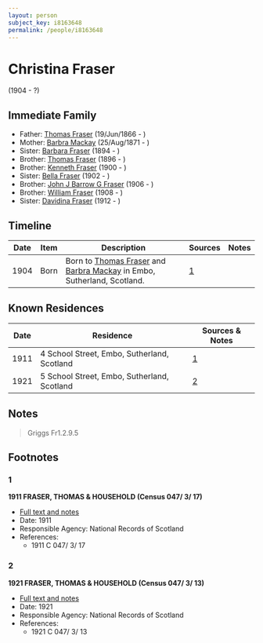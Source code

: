```yaml
---
layout: person
subject_key: i8163648
permalink: /people/i8163648
---
```


# Christina Fraser
(1904 - ?)

## Immediate Family

* Father: [Thomas Fraser](./@28777404@-thomas-fraser-b1866-6-19-d.md) (19/Jun/1866 - )
* Mother: [Barbra Mackay](./@60643714@-barbra-mackay-b1871-8-25-d.md) (25/Aug/1871 - )
* Sister: [Barbara Fraser](./@26057486@-barbara-fraser-b1894-d.md) (1894 - )
* Brother: [Thomas Fraser](./@41158088@-thomas-fraser-b1896-d.md) (1896 - )
* Brother: [Kenneth Fraser](./@73587538@-kenneth-fraser-b1900-d.md) (1900 - )
* Sister: [Bella Fraser](./@25936309@-bella-fraser-b1902-d.md) (1902 - )
* Brother: [John J Barrow G Fraser](./@43044884@-john-j-barrow-g-fraser-b1906-d.md) (1906 - )
* Brother: [William Fraser](./@94771760@-william-fraser-b1908-d.md) (1908 - )
* Sister: [Davidina Fraser](./@27014400@-davidina-fraser-b1912-d.md) (1912 - )

## Timeline

Date | Item | Description | Sources | Notes
---|---|---|---|---
1904 | Born | Born to [Thomas Fraser](./@28777404@-thomas-fraser-b1866-6-19-d.md) and [Barbra Mackay](./@60643714@-barbra-mackay-b1871-8-25-d.md) in Embo, Sutherland, Scotland. | [1](#1) | 

## Known Residences

Date | Residence | Sources & Notes
---|---|---
1911 | 4 School Street, Embo, Sutherland, Scotland | [1](#1)
1921 | 5 School Street, Embo, Sutherland, Scotland | [2](#2)

## Notes

> Griggs Fr1.2.9.5
>


## Footnotes

### 1

**1911 FRASER, THOMAS & HOUSEHOLD (Census 047/ 3/ 17)**

* [Full text and notes](../sources/@57860209@-1911-fraser,-thomas-&-household-census-047-3-17-.md)
* Date: 1911
* Responsible Agency: National Records of Scotland
* References: 
  * 1911 C 047/ 3/ 17

### 2

**1921 FRASER, THOMAS & HOUSEHOLD (Census 047/ 3/ 13)**

* [Full text and notes](../sources/@85252864@-1921-fraser,-thomas-&-household-census-047-3-13-.md)
* Date: 1921
* Responsible Agency: National Records of Scotland
* References: 
  * 1921 C 047/ 3/ 13

